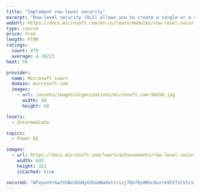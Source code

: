 ```yaml
---
title: "Implement row-level security"
excerpt: "Row-level security (RLS) allows you to create a single or a set of reports that targets data for a specific user. In this module, you will learn how to implement RLS by using either a static or dynamic method and how Microsoft Power BI simplifies testing RLS in Power BI Desktop and Power BI service."
webUrl: https://docs.microsoft.com/en-us/learn/modules/row-level-security-power-bi/
type: course
price: Free
length: PT9M
ratings:
  count: 879
  average: 4.76223
heat: 56

provider:
  name: Microsoft Learn
  domain: microsoft.com
  images:
    - url: /assets/images/organizations/microsoft.com-50x50.jpg
      width: 50
      height: 50

levels:
  - Intermediate

topics:
  - Power BI

images:
  - url: https://docs.microsoft.com/learn/achievements/row-level-security-power-bi-social.png
    width: 643
    height: 321
    isCached: true

secured: "WTvyunVrkw3YUBxSbSNyX2Uu6NaXol+/izj7Qnf0y8Mnc8vzrk95ITvCVtCs+3DvWMtq+lnd/36dalwkHgtr6TWT18bt5ZUOdf1ekriOfMk1x2s3BHD0VRieU83CE8Q63aWiTsOAnYHa3JqjOyBjrLXuww0Zyfq/y1w5c7y0eZLyqXqBzwFQBo/AqhYHZvX6VaaMAR6QMYvxNvqyR2kXjXXDm2Aj55E2buXQTyPfOVXzL9nH9TPWpZu6buTm8ZHMoHASR5ZisKPDYeGQQXCQkJX/do/3zhu+ov0xzTKbdzndGk9ApjM6RdxdoD0/UaHZ8ICF+Cxeeld+T8hABLKyxRnO3vB9o6PDVOd0dE61YjBReuQVEKZwFsbq69G1kQjuMhuhDvFOeoCmw+/W/+BQdWMjEb9cSCth0k+JreeAvDc=;1wVBvUkaDNXALZORrFIKGA=="
---
```


